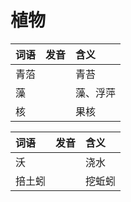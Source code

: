 # 植物

| 词语 | 发音 | 含义 |
| :--- | :--- | :--- |
| 青菭 |  | 青苔 |
| 藻 |  | 藻、浮萍 |
| 核 |  | 果核 |

| 词语 | 发音 | 含义 |
| :--- | :--- | :--- |
| 沃 |  | 浇水 |
| 掊土蚓 |  | 挖蚯蚓 |

